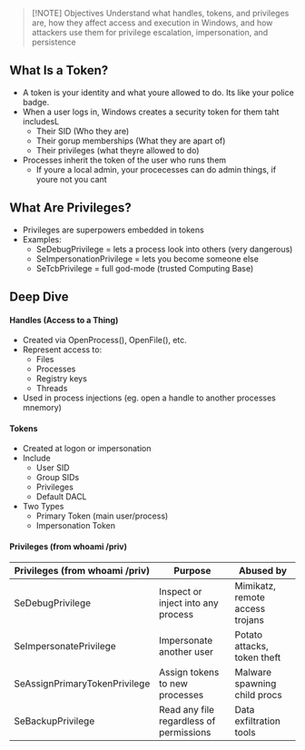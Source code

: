 
> [!NOTE] Objectives
> Understand what handles, tokens, and privileges are, how they affect access and execution in Windows, and how attackers use them for privilege escalation, impersonation, and persistence
## What Is a Token?
- A token is your identity and what youre allowed to do. Its like your police badge.
- When a user logs in, Windows creates a security token for them taht includesL
	- Their SID (Who they are)
	- Their gorup memberships (What they are apart of)
	- Their privileges (what theyre allowed to do)
- Processes inherit the token of the user who runs them
	- If youre a local admin, your procecesses can do admin things, if youre not you cant
## What Are Privileges?
- Privileges are superpowers embedded in tokens
- Examples:
	- SeDebugPrivilege = lets a process look into others (very dangerous)
	- SeImpersonationPrivilege = lets you become someone else
	- SeTcbPrivilege = full god-mode (trusted Computing Base)
## Deep Dive
#### Handles (Access to a Thing)
- Created via OpenProcess(), OpenFile(), etc.
- Represent access to:
	- Files 
	- Processes
	- Registry keys
	- Threads
- Used in process injections (eg. open a handle to another processes mnemory)
#### Tokens
- Created at logon or impersonation
- Include
	- User SID
	- Group SIDs
	- Privileges
	- Default DACL
- Two Types
	- Primary Token (main user/process)
	- Impersonation Token
#### Privileges (from whoami /priv)

| Privileges (from whoami /priv) | Purpose                                 | Abused by                       |
| ------------------------------ | --------------------------------------- | ------------------------------- |
| SeDebugPrivilege               | Inspect or inject into any process      | Mimikatz, remote access trojans |
| SeImpersonatePrivilege         | Impersonate another user                | Potato attacks, token theft     |
| SeAssignPrimaryTokenPrivilege  | Assign tokens to new processes          | Malware spawning child procs    |
| SeBackupPrivilege              | Read any file regardless of permissions | Data exfiltration tools         |


